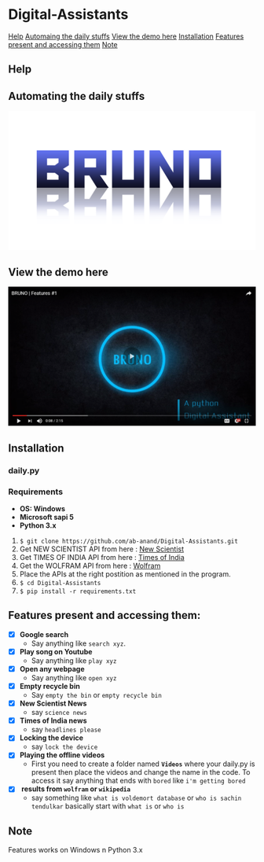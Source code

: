 # Digital-Assistants
[Help](#help)
[Automaing the daily stuffs](#auto)
[View the demo here](#view)
[Installation](#installation)
[Features present and accessing them](#features)
[Note](#note)
## Help<span id="help">
  
  
## Automating the daily stuffs<span id="auto">

![](BRUNO.png)

## View the demo here<span id="view">
[![BRUNO | Features](bruno_youtube.png)](https://www.youtube.com/playlist?list=PLVCy_WceGl-eIkIAIZbEGqP94UVryi86H)

## Installation<span id="installation">

### daily.py

### Requirements


  - <b>OS: Windows</b>
  - <b>Microsoft sapi 5</b>
  - <b>Python 3.x</b>
 
1. `$ git clone https://github.com/ab-anand/Digital-Assistants.git`
2. Get NEW SCIENTIST API from here : [New Scientist](https://newsapi.org/new-scientist-api)
3. Get TIMES OF INDIA API from here : [Times of India](https://newsapi.org/the-times-of-india-api)
4. Get the WOLFRAM API from here : [Wolfram](https://developer.wolframalpha.com/portal/signup.html)
5. Place the APIs at the right postition as mentioned in the program.
6. `$ cd Digital-Assistants` 
7. `$ pip install -r requirements.txt`


## Features present and accessing them:<span id="features">
- [x] <b>Google search</b>
   - Say anything like `search xyz`.
- [x] <b>Play song on Youtube</b>
   - Say anything like `play xyz`
- [x] <b>Open any webpage</b>
   - Say anything like `open xyz`
- [x] <b>Empty recycle bin</b>
   - Say `empty the bin` or `empty recycle bin`
- [x] <b>New Scientist News</b>
   - say `science news`
- [x] <b>Times of India news</b>
   - say `headlines please`
- [x] <b>Locking the device</b>
   - say `lock the device`
- [x] <b>Playing the offline videos</b>
   - First you need to create a folder named <b>`Videos`</b> where your daily.py is present
     then place the videos and change the name in the code.
     To access it say anything that ends with `bored` like `i'm getting bored`
- [x] <b> results from `wolfram` or `wikipedia`</b>
   - say something like `what is voldemort database` or `who is sachin tendulkar` basically start with `what is` or `who is`
 
## Note <span id="note">
   Features works on Windows n Python 3.x
